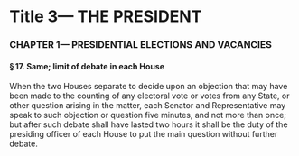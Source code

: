 
# Title 3— THE PRESIDENT
### CHAPTER 1— PRESIDENTIAL ELECTIONS AND VACANCIES
#### § 17. Same; limit of debate in each House

When the two Houses separate to decide upon an objection that may have been made to the counting of any electoral vote or votes from any State, or other question arising in the matter, each Senator and Representative may speak to such objection or question five minutes, and not more than once; but after such debate shall have lasted two hours it shall be the duty of the presiding officer of each House to put the main question without further debate.
